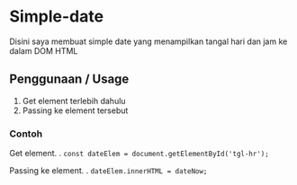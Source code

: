 # Simple-date

Disini saya membuat simple date yang menampilkan tangal hari dan jam ke dalam DOM HTML

## Penggunaan / Usage

1. Get element terlebih dahulu
2. Passing ke element tersebut

### Contoh

Get element.
.
`const dateElem = document.getElementById('tgl-hr');`

Passing ke element.
.
`dateElem.innerHTML = dateNow;`

